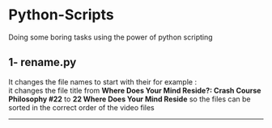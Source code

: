 # Python-Scripts
Doing some boring tasks using the power of python scripting

## 1- rename.py
  It changes the file names to start with their <order number> 
  for example :  
  it changes the file title from **Where Does Your Mind Reside?: Crash Course Philosophy #22** to **22 Where Does Your Mind Reside**
  so the files can be sorted in the correct order of the video files 
  
-----------------------------------------------------------------------------------------------------------------------------------------
